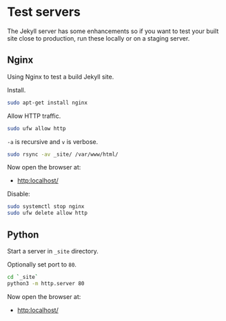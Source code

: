 # Test servers

The Jekyll server has some enhancements so if you want to test your built site close to production, run these locally or on a staging server.


## Nginx

Using Nginx to test a build Jekyll site.

Install.

```sh
sudo apt-get install nginx
```

Allow HTTP traffic.

```sh
sudo ufw allow http
```

`-a` is recursive and `v` is verbose.

```sh
sudo rsync -av _site/ /var/www/html/
```

Now open the browser at:

- [http:localhost/](http:localhost/)

Disable:

```sh
sudo systemctl stop nginx
sudo ufw delete allow http
```

## Python

Start a server in `_site` directory.

Optionally set port to `80`.

```sh
cd `_site`
python3 -m http.server 80
```

Now open the browser at:

- [http:localhost/](http:localhost/)

<!--stackedit_data:
eyJoaXN0b3J5IjpbLTE2MjE4OTcyMTRdfQ==
-->